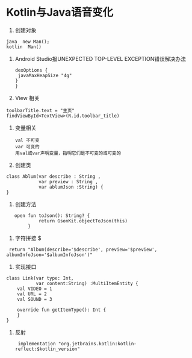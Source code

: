 # Kotlin与Java语音变化

1. 创建对象

```text
java  new Man();
kotlin  Man()
```

1. Android Studio报UNEXPECTED TOP-LEVEL EXCEPTION错误解决办法

   ```text
   dexOptions {
    javaMaxHeapSize "4g"
   }
   }
   ```

2. View 相关

```text
toolbarTitle.text = "主页"
findViewById<TextView>(R.id.toolbar_title)
```

1. 变量相关

   ```text
   val 不可变
   var 可变的
   用val或var声明变量，指明它们是不可变的或可变的
   ```

2. 创建类

```text
class Ablum(var describe : String ,
            var preview : String ,
            var ablumJson :String) {
}
```

1. 创建方法

```text
   open fun toJson(): String? {
            return GsonKit.objectToJson(this)
        }
```

1. 字符拼接 $

```text
 return "Album(describe='$describe', preview='$preview', albumInfoJson='$albumInfoJson')"
```

1. 实现接口

```text
class Link(var type: Int,
           var content:String) :MultiItemEntity {
    val VIDEO = 1
    val URL = 2
    val SOUND = 3

    override fun getItemType(): Int {
    }
}
```

1. 反射

   ```text
    implementation "org.jetbrains.kotlin:kotlin-reflect:$kotlin_version"
   ```

